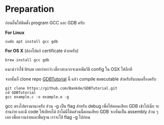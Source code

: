 # Preparation

ก่อนอื่นให้ติดตั้ง program GCC และ GDB ครับ  

__For Linux__
```
sudo apt install gcc gdb
```

__For OS X__ (ต้องไปแก้ certificate ด้วยครับ)
```
brew install gcc gdb
```

แนะนำว่าใช้ linux เลยง่ายกว่า เดี๋ยวสะดวกจะมาเพิ่มวิธี config ใน OSX ให้อีกที  

จากนั้นก็ clone repo [GDBTutorial][GDBTutorial-repo] นี้ แล้ว compile executable สำหรับรันบนเครื่องครับ  

```
git clone https://github.com/Bankde/GDBTutorial.git
cd GDBTutorial
gcc example.c -o example.o -g
```

gcc ตรงไปตรงมานะครับ ส่วน -g เป็น flag สำหรับ debug เพื่อให้ตอนเสียบ GDB เข้าไปเนี่ย จะอ่านง่าย และมี code ให้เทียบได้ ถ้าไม่มีโค้ดส่วนนี้ตอนเสียบ GDB จะเห็นเป็น assembly ล้วน ๆ เลย เพื่อความง่ายและพื้นฐาน เราจะใช้ flag -g ไปก่อน  

[GDBTutorial-repo]: https://github.com/Bankde/GDBTutorial.git

